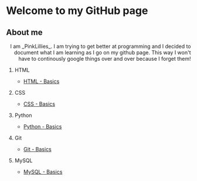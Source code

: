 # Welcome to my GitHub page

## About me

<div style="text-align: right"> I am _PinkLillies_. I am trying to get better at programming and I decided to document what I am learning as I go on my github page. This way I won't have to continously google things over and over because I forget them!</div>

        

1. HTML

    - [HTML - Basics](HTML/Basics.md)

1. CSS

    - [CSS - Basics](CSS/Basics.md)

1. Python

    - [Python - Basics](Python/Basics.md)

1. Git

    - [Git - Basics](Git/Basics.md)

1. MySQL

    - [MySQL - Basics](MySQL/Basics.md)

